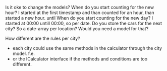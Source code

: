 Is it oke to change the models?
When do you start counting for the new hour? I started at the first timestamp and than counted for an hour, than started a new hour. until
When do you start counting for the new day? I started at 00:00 untill 00:00, so per date.
Do you store the cars for the next city? So a date-array per location? Would you need a model for that?

How different are the rules per city?

- each city could use the same methods in the calculator through the city model. f.e.
- or the ICalculator interface if the methods and conditions are too different.
